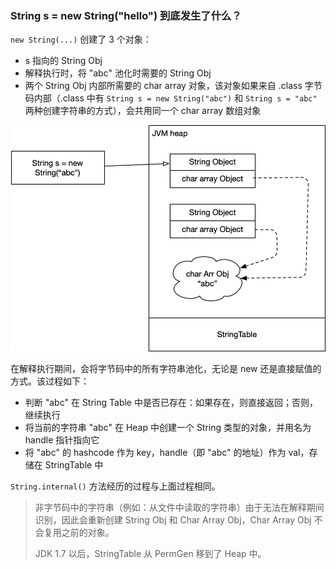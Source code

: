 ### String s = new String("hello") 到底发生了什么？

`new String(...)` 创建了 3 个对象：

*   s 指向的 String Obj
*   解释执行时，将 "abc" 池化时需要的 String Obj
*   两个 String Obj 内部所需要的 char array 对象，该对象如果来自 .class 字节码内部（.class 中有 `String s = new String("abc")` 和 `String s = "abc"` 两种创建字符串的方式），会共用同一个 char array 数组对象

![image-20190429084931056](assets/image-20190429084931056.png)

在解释执行期间，会将字节码中的所有字符串池化，无论是 new 还是直接赋值的方式。该过程如下：

*   判断 "abc" 在 String Table 中是否已存在：如果存在，则直接返回；否则，继续执行
*   将当前的字符串 "abc" 在 Heap 中创建一个 String 类型的对象，并用名为 handle 指针指向它
*   将 "abc" 的 hashcode 作为 key，handle（即 "abc" 的地址）作为 val，存储在 StringTable 中

`String.internal()` 方法经历的过程与上面过程相同。

>   非字节码中的字符串（例如：从文件中读取的字符串）由于无法在解释期间识别，因此会重新创建 String Obj 和 Char Array Obj，Char Array Obj 不会复用之前的对象。
>
>   JDK 1.7 以后，StringTable 从 PermGen 移到了 Heap 中。